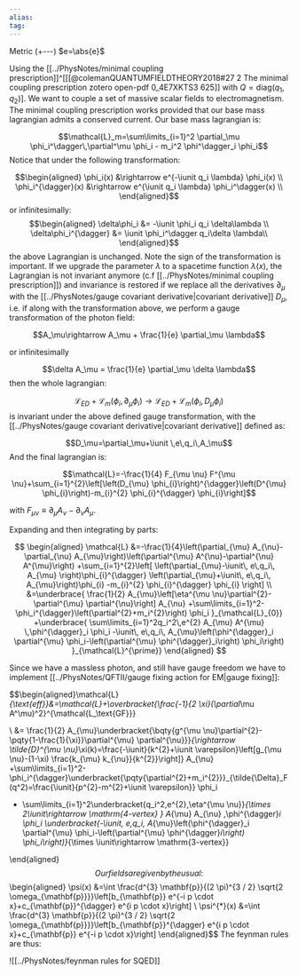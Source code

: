 ```yaml
---
alias:
tag:
---
```


Metric (+---)
$e=\abs{e}$


Using the [[../PhysNotes/minimal coupling prescription]]^[[[@colemanQUANTUMFIELDTHEORY2018#27 2 The minimal coupling prescription zotero open-pdf 0_4E7XKTS3 625]] with $Q=\text{diag}(q_1,q_2)$]. We want to couple a set of massive scalar fields to electromagnetism. The minimal coupling prescription works provided that our base mass lagrangian admits a conserved current.
Our base mass lagrangian is: 

$$\mathcal{L}_m=\sum\limits_{i=1}^2 \partial_\mu \phi_i^\dagger\,\partial^\mu \phi_i - m_i^2 \phi^\dagger_i \phi_i$$
Notice that under the following transformation:

$$\begin{aligned}
\phi_i(x) &\rightarrow e^{-\iunit q_i \lambda} \phi_i(x) \\
\phi_i^{\dagger}(x) &\rightarrow e^{\iunit q_i \lambda} \phi_i^\dagger(x) \\
\end{aligned}$$
or infinitesimally:
$$\begin{aligned}
\delta\phi_i &= -\iunit  \phi_i q_i \delta\lambda \\
\delta\phi_i^{\dagger} &= \iunit  \phi_i^\dagger q_i\delta \lambda\\
\end{aligned}$$
the above Lagrangian is unchanged. Note the sign of the transformation is important. If we upgrade the parameter $\lambda$ to a spacetime function $\lambda(x)$, the Lagrangian is not invariant anymore (c.f [[../PhysNotes/minimal coupling prescription]]) and invariance is restored if we replace all the derivatives $\partial_\mu$ with the [[../PhysNotes/gauge covariant derivative|covariant derivative]] $D_\mu$, i.e. if along with the transformation above, we perform a gauge transformation of the photon field:

$$A_\mu\rightarrow A_\mu + \frac{1}{e} \partial_\mu \lambda$$

or infinitesimally

$$\delta A_\mu = \frac{1}{e} \partial_\mu \delta \lambda$$
then the whole lagrangian: 

$$\mathcal{L}_{ED}+\mathcal{L}_{m}(\phi_i,\partial_\mu \phi_i)\rightarrow \mathcal{L}_{ED}+\mathcal{L}_{m}(\phi_i,D_\mu \phi_i)$$
is invariant under the above defined gauge transformation, with the [[../PhysNotes/gauge covariant derivative|covariant derivative]] defined as:

$$D_\mu=\partial_\mu+\iunit \,e\,q_i\,A_\mu$$
And the final lagrangian is:


$$\mathcal{L}=-\frac{1}{4} F_{\mu \nu} F^{\mu \nu}+\sum_{i=1}^{2}\left[\left(D_{\mu} \phi_{i}\right)^{\dagger}\left(D^{\mu} \phi_{i}\right)-m_{i}^{2} \phi_{i}^{\dagger} \phi_{i}\right]$$

with $F_{\mu \nu} \equiv \partial_{\mu} A_{\nu}-\partial_{\nu} A_{\mu}$.

Expanding and then integrating by parts:

$$
\begin{aligned}
\mathcal{L} &=-\frac{1}{4}\left(\partial_{\mu} A_{\nu}-\partial_{\nu} A_{\mu}\right)\left(\partial^{\mu} A^{\nu}-\partial^{\nu} A^{\mu}\right)
+\sum_{i=1}^{2}\left[
    \left(\partial_{\mu}-\iunit\, e\,q_i\, A_{\mu} \right)\phi_{i}^{\dagger}
    \left(\partial_{\mu}+\iunit\, e\,q_i\, A_{\mu}\right)\phi_{i}
    -m_{i}^{2} \phi_{i}^{\dagger} \phi_{i}
    \right]
 \\
&=\underbrace{
    \frac{1}{2} A_{\mu}\left[\eta^{\mu \nu}\partial^{2}-\partial^{\mu} \partial^{\nu}\right] A_{\nu}
    +\sum\limits_{i=1}^2-\phi_i^{\dagger}\left(\partial^{2}+m_i^{2}\right) \phi_i
    }_{\mathcal{L}_{0}}
+\underbrace{
    \sum\limits_{i=1}^2q_i^2\,e^{2} A_{\mu} A^{\mu} \,\phi^{\dagger}_i \phi_i
    -\iunit\, e\,q_i\, A_{\mu}\left(\phi^{\dagger}_i \partial^{\mu} \phi_i-\left(\partial^{\mu} \phi^{\dagger}_i\right) \phi_i\right)
    }_{\mathcal{L}^{\prime}}
\end{aligned}
$$

Since we have a massless photon, and still have gauge freedom we have to implement [[../PhysNotes/QFTII/gauge fixing action for EM|gauge fixing]]:

$$\begin{aligned}\mathcal{L}_{\text{eff}}&=\mathcal{L}+\overbracket{\frac{-1}{2 \xi}(\partial_\mu A^\mu)^2}^{\mathcal{L_\text{GF}}}

 \\
&=
    \frac{1}{2} A_{\mu}\underbracket{\bqty{g^{\mu \nu}\partial^{2}-\pqty{1-\frac{1}{\xi}}\partial^{\mu} \partial^{\nu}}}_{\rightarrow \tilde{D}^{\mu \nu}_\xi(k)=\frac{-\iunit}{k^{2}+\iunit \varepsilon}\left[g_{\mu \nu}-(1-\xi) \frac{k_{\mu} k_{\nu}}{k^{2}}\right]} A_{\nu}
    +\sum\limits_{i=1}^2-\phi_i^{\dagger}\underbracket{\pqty{\partial^{2}+m_i^{2}}}_{\tilde{\Delta}_F(q^2)=\frac{\iunit}{p^{2}-m^{2}+\iunit \varepsilon}} \phi_i
    
+
    \sum\limits_{i=1}^2\underbracket{q_i^2\,e^{2}\,\eta^{\mu \nu}}_{\times 2\iunit\rightarrow \mathrm{4-vertex} } A_{\mu} A_{\nu} \,\phi^{\dagger}_i \phi_i
    \underbracket{-\iunit\, e\,q_i\, A_{\mu}\left(\phi^{\dagger}_i \partial^{\mu} \phi_i-\left(\partial^{\mu} \phi^{\dagger}_i\right) \phi_i\right)}_{\times \iunit\rightarrow \mathrm{3-vertex}}
    
\end{aligned}$$
Our fields are given by the usual:
$$
\begin{aligned}
\psi(x) &=\int \frac{d^{3} \mathbf{p}}{(2 \pi)^{3 / 2} \sqrt{2 \omega_{\mathbf{p}}}}\left[b_{\mathbf{p}} e^{-i p \cdot x}+c_{\mathbf{p}}^{\dagger} e^{i p \cdot x}\right] \\
\psi^{*}(x) &=\int \frac{d^{3} \mathbf{p}}{(2 \pi)^{3 / 2} \sqrt{2 \omega_{\mathbf{p}}}}\left[b_{\mathbf{p}}^{\dagger} e^{i p \cdot x}+c_{\mathbf{p}} e^{-i p \cdot x}\right]
\end{aligned}$$
The  feynman rules are thus:

![[../PhysNotes/feynman rules for SQED]]